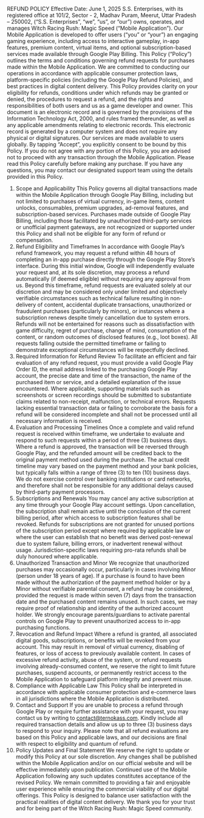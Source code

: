 REFUND POLICY
Effective Date: June 1, 2025
S.S. Enterprises, with its registered office at 101/2, Sector - 2, Madhav Puram, Meerut, Uttar Pradesh – 250002, (“S.S. Enterprises”, “we”, “us”, or “our”) owns, operates, and manages Witch Racing Rush: Magic Speed (“Mobile Application”). Our Mobile Application is developed to offer users (“you” or “your”) an engaging gaming experience, including access to interactive gameplay, in-app features, premium content, virtual items, and optional subscription-based services made available through Google Play Billing.
This Policy (“Policy”) outlines the terms and conditions governing refund requests for purchases made within the Mobile Application. We are committed to conducting our operations in accordance with applicable consumer protection laws, platform-specific policies (including the Google Play Refund Policies), and best practices in digital content delivery. This Policy provides clarity on your eligibility for refunds, conditions under which refunds may be granted or denied, the procedures to request a refund, and the rights and responsibilities of both users and us as a game developer and owner.
This document is an electronic record and is governed by the provisions of the Information Technology Act, 2000, and rules framed thereunder, as well as any applicable amendments relating to electronic records. This electronic record is generated by a computer system and does not require any physical or digital signatures.
Our services are made available to users globally. By tapping “Accept”, you explicitly consent to be bound by this Policy. If you do not agree with any portion of this Policy, you are advised not to proceed with any transaction through the Mobile Application. Please read this Policy carefully before making any purchase. If you have any questions, you may contact our designated support team using the details provided in this Policy.
1. Scope and Applicability
This Policy governs all digital transactions made within the Mobile Application through Google Play Billing, including but not limited to purchases of virtual currency, in-game items, content unlocks, consumables, premium upgrades, ad-removal features, and subscription-based services. Purchases made outside of Google Play Billing, including those facilitated by unauthorized third-party services or unofficial payment gateways, are not recognized or supported under this Policy and shall not be eligible for any form of refund or compensation.
2. Refund Eligibility and Timeframes
In accordance with Google Play’s refund framework, you may request a refund within 48 hours of completing an in-app purchase directly through the Google Play Store’s interface. During this initial window, Google will independently evaluate your request and, at its sole discretion, may process a refund automatically (if deemed eligible) without requiring any approval from us. Beyond this timeframe, refund requests are evaluated solely at our discretion and may be considered only under limited and objectively verifiable circumstances such as technical failure resulting in non-delivery of content, accidental duplicate transactions, unauthorized or fraudulent purchases (particularly by minors), or instances where a subscription renews despite timely cancellation due to system errors. Refunds will not be entertained for reasons such as dissatisfaction with game difficulty, regret of purchase, change of mind, consumption of the content, or random outcomes of disclosed features (e.g., loot boxes). All requests falling outside the permitted timeframe or failing to demonstrate exceptional circumstances will be respectfully declined.
3. Required Information for Refund Review
To facilitate an efficient and fair evaluation of any refund request, you must provide a valid Google Play Order ID, the email address linked to the purchasing Google Play account, the precise date and time of the transaction, the name of the purchased item or service, and a detailed explanation of the issue encountered. Where applicable, supporting materials such as screenshots or screen recordings should be submitted to substantiate claims related to non-receipt, malfunction, or technical errors. Requests lacking essential transaction data or failing to corroborate the basis for a refund will be considered incomplete and shall not be processed until all necessary information is received.
4. Evaluation and Processing Timelines
Once a complete and valid refund request is received within timeframe, we undertake to evaluate and respond to such requests within a period of three (3) business days. Where a refund is approved, the transaction will be reversed through Google Play, and the refunded amount will be credited back to the original payment method used during the purchase. The actual credit timeline may vary based on the payment method and your bank policies, but typically falls within a range of three (3) to ten (10) business days. We do not exercise control over banking institutions or card networks, and therefore shall not be responsible for any additional delays caused by third-party payment processors.
5. Subscriptions and Renewals
You may cancel any active subscription at any time through your Google Play account settings. Upon cancellation, the subscription shall remain active until the conclusion of the current billing period, after which access to subscription features shall be revoked. Refunds for subscriptions are not granted for unused portions of the subscription period except where required by applicable law or where the user can establish that no benefit was derived post-renewal due to system failure, billing errors, or inadvertent renewal without usage. Jurisdiction-specific laws requiring pro-rata refunds shall be duly honoured where applicable.
6. Unauthorized Transaction and Minor
We recognize that unauthorized purchases may occasionally occur, particularly in cases involving Minor (person under 18 years of age). If a purchase is found to have been made without the authorization of the payment method holder or by a Minor without verifiable parental consent, a refund may be considered, provided the request is made within seven (7) days from the transaction date and the purchased content remains unused. In such cases, we may require proof of relationship and identity of the authorized account holder. We strongly encourage parents/guardians to activate parental controls on Google Play to prevent unauthorized access to in-app purchasing functions.
7. Revocation and Refund Impact
Where a refund is granted, all associated digital goods, subscriptions, or benefits will be revoked from your account. This may result in removal of virtual currency, disabling of features, or loss of access to previously available content. In cases of excessive refund activity, abuse of the system, or refund requests involving already-consumed content, we reserve the right to limit future purchases, suspend accounts, or permanently restrict access to the Mobile Application to safeguard platform integrity and prevent misuse.
8. Compliance with Applicable Law
This Policy shall be interpreted in accordance with applicable consumer protection and e-commerce laws in all jurisdictions where the Mobile Application is distributed.
9. Contact and Support
If you are unable to process a refund through Google Play or require further assistance with your request, you may contact us by writing to contact@ternokass.com. Kindly include all required transaction details and allow us up to three (3) business days to respond to your inquiry. Please note that all refund evaluations are based on this Policy and applicable laws, and our decisions are final with respect to eligibility and quantum of refund.
10. Policy Updates and Final Statement
We reserve the right to update or modify this Policy at our sole discretion. Any changes shall be published within the Mobile Application and/or on our official website and will be effective immediately upon publication. Continued use of the Mobile Application following any such updates constitutes acceptance of the revised Policy.
We remain committed to providing a fair and enjoyable user experience while ensuring the commercial viability of our digital offerings. This Policy is designed to balance user satisfaction with the practical realities of digital content delivery. We thank you for your trust and for being part of the Witch Racing Rush: Magic Speed community.
